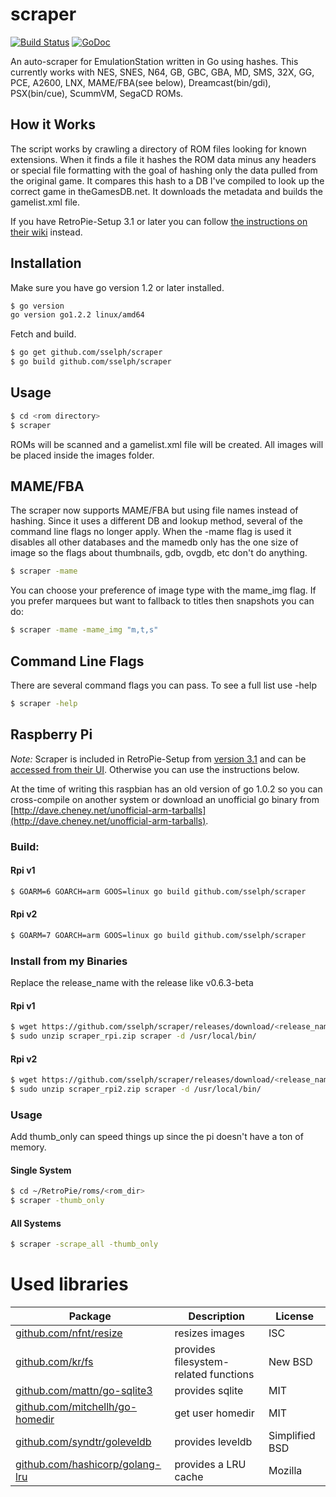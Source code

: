 scraper
=======
[![Build Status](https://travis-ci.org/sselph/scraper.svg?branch=master)](https://travis-ci.org/sselph/scraper) [![GoDoc](https://godoc.org/github.com/sselph/scraper?status.svg)](https://godoc.org/github.com/sselph/scraper)

An auto-scraper for EmulationStation written in Go using hashes.
This currently works with NES, SNES, N64, GB, GBC, GBA, MD, SMS, 32X, GG, PCE, A2600, LNX, MAME/FBA(see below), Dreamcast(bin/gdi), PSX(bin/cue), ScummVM, SegaCD ROMs.

How it Works
------------
The script works by crawling a directory of ROM files looking for known extensions. When it finds a file it hashes the ROM data minus any headers or special file formatting with the goal of hashing only the data pulled from the original game. It compares this hash to a DB I've compiled to look up the correct game in theGamesDB.net. It downloads the metadata and builds the gamelist.xml file.

If you have RetroPie-Setup 3.1 or later you can follow [the instructions on their wiki](https://github.com/RetroPie/RetroPie-setup/wiki/scraper) instead.

Installation
------------

Make sure you have go version 1.2 or later installed.

```bash
$ go version
go version go1.2.2 linux/amd64
```

Fetch and build.

```bash
$ go get github.com/sselph/scraper
$ go build github.com/sselph/scraper
```

Usage
-----

```bash
$ cd <rom directory>
$ scraper
```

ROMs will be scanned and a gamelist.xml file will be created. All images will be placed inside the images folder.

MAME/FBA
----
The scraper now supports MAME/FBA but using file names instead of hashing. Since it uses a different DB and lookup method, several of the command line flags no longer apply. When the -mame flag is used it disables all other databases and the mamedb only has the one size of image so the flags about thumbnails, gdb, ovgdb, etc don't do anything.

```bash
$ scraper -mame
```

You can choose your preference of image type with the mame_img flag. If you prefer marquees but want to fallback to titles then snapshots you can do:
```bash
$ scraper -mame -mame_img "m,t,s"
```

Command Line Flags
------------------
There are several command flags you can pass. To see a full list use -help

```bash
$ scraper -help
```

Raspberry Pi
------------

*Note:* Scraper is included in RetroPie-Setup from [version 3.1](https://github.com/RetroPie/RetroPie-Setup/releases/tag/3.1) and can be [accessed from their UI](https://github.com/RetroPie/RetroPie-setup/wiki/scraper). Otherwise you can use the instructions below.

At the time of writing this raspbian has an old version of go 1.0.2 so you can cross-compile on another system or download an unofficial go binary from [http://dave.cheney.net/unofficial-arm-tarballs](http://dave.cheney.net/unofficial-arm-tarballs).

### Build:

#### Rpi v1
```bash
$ GOARM=6 GOARCH=arm GOOS=linux go build github.com/sselph/scraper
```
#### Rpi v2
```bash
$ GOARM=7 GOARCH=arm GOOS=linux go build github.com/sselph/scraper
```

### Install from my Binaries

Replace the release_name with the release like v0.6.3-beta

#### Rpi v1
```bash
$ wget https://github.com/sselph/scraper/releases/download/<release_name>/scraper_rpi.zip
$ sudo unzip scraper_rpi.zip scraper -d /usr/local/bin/
```
#### Rpi v2
```bash
$ wget https://github.com/sselph/scraper/releases/download/<release_name>/scraper_rpi2.zip
$ sudo unzip scraper_rpi2.zip scraper -d /usr/local/bin/
```

### Usage
Add thumb_only can speed things up since the pi doesn't have a ton of memory.

#### Single System
```bash
$ cd ~/RetroPie/roms/<rom_dir>
$ scraper -thumb_only
```

#### All Systems
```bash
$ scraper -scrape_all -thumb_only
```

Used libraries
==============

| Package | Description | License |
| --- | --- | --- |
| [github.com/nfnt/resize](https://github.com/nfnt/resize) | resizes images | ISC |
| [github.com/kr/fs](https://github.com/kr/fs) | provides filesystem-related functions | New BSD |
| [github.com/mattn/go-sqlite3](https://github.com/mattn/go-sqlite3) | provides sqlite | MIT |
| [github.com/mitchellh/go-homedir](https://github.com/mitchellh/go-homedir) | get user homedir | MIT |
| [github.com/syndtr/goleveldb](https://github.com/syndtr/goleveldb) | provides leveldb | Simplified BSD |
| [github.com/hashicorp/golang-lru](https://github.com/hashicorp/golang-lru) | provides a LRU cache | Mozilla |

